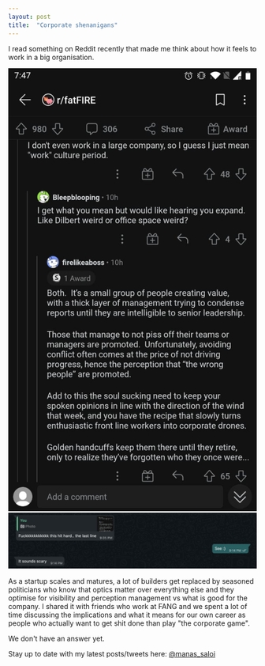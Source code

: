 ```yaml
---
layout: post
title:  "Corporate shenanigans"
---
```


I read something on Reddit recently that made me think about how it feels to work in a big organisation.

![corporate1](/assets/img/corporate1.png)
![corporate2](/assets/img/corporate2.png)

As a startup scales and matures, a lot of builders get replaced by seasoned politicians who know that optics matter over everything else and they optimise for visibility and perception management vs what is good for the company. I shared it with friends who work at FANG and we spent a lot of time discussing the implications and what it means for our own career as people who actually want to get shit done than play "the corporate game".

We don't have an answer yet.

Stay up to date with my latest posts/tweets here: [@manas_saloi](http://twitter.com/manas_saloi)
